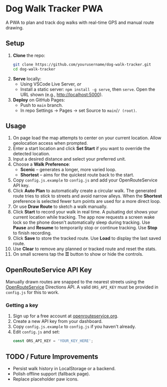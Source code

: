 # Dog Walk Tracker PWA

A PWA to plan and track dog walks with real-time GPS and manual route drawing.

## Setup

1. **Clone** the repo:
   ```bash
   git clone https://github.com/yourusername/dog-walk-tracker.git
   cd dog-walk-tracker
   ```
2. **Serve** locally:
   * Using VSCode Live Server, *or*
   * Install a static server: `npm install -g serve`, then `serve`.
   Open the URL shown (e.g., [http://localhost:5000](http://localhost:5000)).
3. **Deploy** on GitHub Pages:
   * Push to `main` branch.
   * In repo Settings → Pages → set Source to `main`/`/ (root)`.

## Usage

1. On page load the map attempts to center on your current location.
   Allow geolocation access when prompted.
2. Enter a start location and click **Set Start** if you want to override the
   detected location.
3. Input a desired distance and select your preferred unit.
4. Choose a **Walk Preference**:
   * **Scenic** – generates a longer, more varied loop.
   * **Shortest** – aims for the quickest route back to the start.
5. Copy `config.js.example` to `config.js` and add your OpenRouteService API key.
6. Click **Auto Plan** to automatically create a circular walk. The
   generated route tries to stick to streets and avoid narrow alleys. When the
   **Shortest** preference is selected fewer turn points are used for a more
   direct loop.
7. Or use **Draw Route** to sketch a walk manually.
8. Click **Start** to record your walk in real time. A pulsating dot shows your current location while tracking. The app now requests a screen wake lock so the phone doesn't automatically sleep during tracking. Use **Pause** and **Resume** to temporarily stop or continue tracking. Use **Stop** to finish recording.
9. Click **Save** to store the tracked route. Use **Load** to display the last saved route.
10. Use **Clear** to remove any planned or tracked route and reset the stats.
11. On small screens tap the **☰** button to show or hide the controls.

## OpenRouteService API Key

Manually drawn routes are snapped to the nearest streets using the [OpenRouteService](https://openrouteservice.org/) Directions API. A valid `ORS_API_KEY` must be provided in `config.js` for this to work.

### Getting a key

1. Sign up for a free account at [openrouteservice.org](https://openrouteservice.org/).
2. Create a new API key from your dashboard.
3. Copy `config.js.example` to `config.js` if you haven't already.
4. Edit `config.js` and set:
   ```javascript
   const ORS_API_KEY = 'YOUR_KEY_HERE';
   ```

## TODO / Future Improvements

* Persist walk history in LocalStorage or a backend.
* Polish offline support (fallback page).
* Replace placeholder paw icons.
